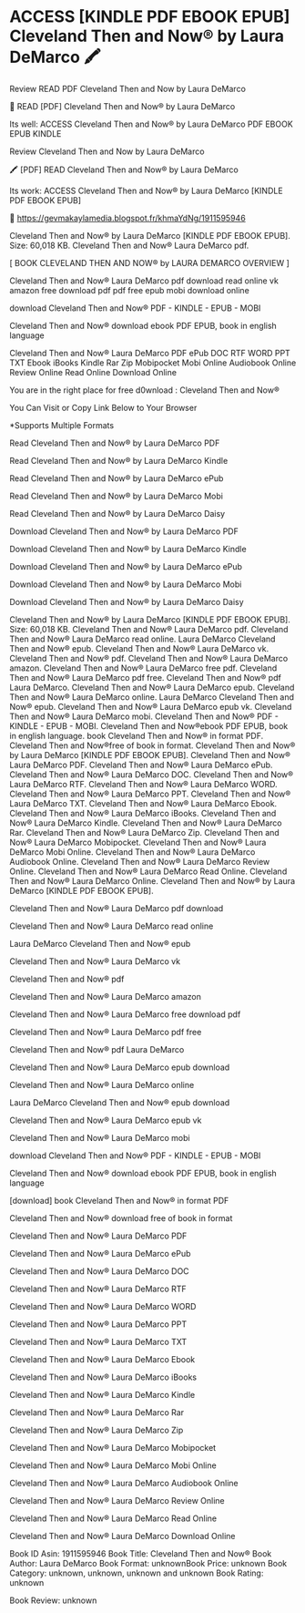 # ACCESS [KINDLE PDF EBOOK EPUB] Cleveland Then and Now® by  Laura DeMarco 🖍️
Review READ PDF Cleveland Then and Now by Laura DeMarco

💌 READ [PDF] Cleveland Then and Now® by Laura DeMarco

Its well: ACCESS Cleveland Then and Now® by Laura DeMarco PDF EBOOK EPUB KINDLE


Review Cleveland Then and Now by Laura DeMarco

🖍️ [PDF] READ Cleveland Then and Now® by Laura DeMarco

Its work: ACCESS Cleveland Then and Now® by Laura DeMarco [KINDLE PDF EBOOK EPUB]



📌 https://gevmakaylamedia.blogspot.fr/khmaYdNg/1911595946



Cleveland Then and Now® by Laura DeMarco [KINDLE PDF EBOOK EPUB]. Size: 60,018 KB. Cleveland Then and Now® Laura DeMarco pdf.

[ BOOK CLEVELAND THEN AND NOW® by LAURA DEMARCO OVERVIEW ]

Cleveland Then and Now® Laura DeMarco pdf download read online vk amazon free download pdf pdf free epub mobi download online

download Cleveland Then and Now® PDF - KINDLE - EPUB - MOBI

Cleveland Then and Now® download ebook PDF EPUB, book in english language

Cleveland Then and Now® Laura DeMarco PDF ePub DOC RTF WORD PPT TXT Ebook iBooks Kindle Rar Zip Mobipocket Mobi Online Audiobook Online Review Online Read Online Download Online

You are in the right place for free d0wnload : Cleveland Then and Now®

You Can Visit or Copy Link Below to Your Browser

*Supports Multiple Formats

Read Cleveland Then and Now® by Laura DeMarco PDF

Read Cleveland Then and Now® by Laura DeMarco Kindle

Read Cleveland Then and Now® by Laura DeMarco ePub

Read Cleveland Then and Now® by Laura DeMarco Mobi

Read Cleveland Then and Now® by Laura DeMarco Daisy

Download Cleveland Then and Now® by Laura DeMarco PDF

Download Cleveland Then and Now® by Laura DeMarco Kindle

Download Cleveland Then and Now® by Laura DeMarco ePub

Download Cleveland Then and Now® by Laura DeMarco Mobi

Download Cleveland Then and Now® by Laura DeMarco Daisy

Cleveland Then and Now® by Laura DeMarco [KINDLE PDF EBOOK EPUB]. Size: 60,018 KB. Cleveland Then and Now® Laura DeMarco pdf. Cleveland Then and Now® Laura DeMarco read online. Laura DeMarco Cleveland Then and Now® epub. Cleveland Then and Now® Laura DeMarco vk. Cleveland Then and Now® pdf. Cleveland Then and Now® Laura DeMarco amazon. Cleveland Then and Now® Laura DeMarco free pdf. Cleveland Then and Now® Laura DeMarco pdf free. Cleveland Then and Now® pdf Laura DeMarco. Cleveland Then and Now® Laura DeMarco epub. Cleveland Then and Now® Laura DeMarco online. Laura DeMarco Cleveland Then and Now® epub. Cleveland Then and Now® Laura DeMarco epub vk. Cleveland Then and Now® Laura DeMarco mobi. Cleveland Then and Now® PDF - KINDLE - EPUB - MOBI. Cleveland Then and Now®ebook PDF EPUB, book in english language. book Cleveland Then and Now® in format PDF. Cleveland Then and Now®free of book in format. Cleveland Then and Now® by Laura DeMarco [KINDLE PDF EBOOK EPUB]. Cleveland Then and Now® Laura DeMarco PDF. Cleveland Then and Now® Laura DeMarco ePub. Cleveland Then and Now® Laura DeMarco DOC. Cleveland Then and Now® Laura DeMarco RTF. Cleveland Then and Now® Laura DeMarco WORD. Cleveland Then and Now® Laura DeMarco PPT. Cleveland Then and Now® Laura DeMarco TXT. Cleveland Then and Now® Laura DeMarco Ebook. Cleveland Then and Now® Laura DeMarco iBooks. Cleveland Then and Now® Laura DeMarco Kindle. Cleveland Then and Now® Laura DeMarco Rar. Cleveland Then and Now® Laura DeMarco Zip. Cleveland Then and Now® Laura DeMarco Mobipocket. Cleveland Then and Now® Laura DeMarco Mobi Online. Cleveland Then and Now® Laura DeMarco Audiobook Online. Cleveland Then and Now® Laura DeMarco Review Online. Cleveland Then and Now® Laura DeMarco Read Online. Cleveland Then and Now® Laura DeMarco Online. Cleveland Then and Now® by Laura DeMarco [KINDLE PDF EBOOK EPUB].

Cleveland Then and Now® Laura DeMarco pdf download

Cleveland Then and Now® Laura DeMarco read online

Laura DeMarco Cleveland Then and Now® epub

Cleveland Then and Now® Laura DeMarco vk

Cleveland Then and Now® pdf

Cleveland Then and Now® Laura DeMarco amazon

Cleveland Then and Now® Laura DeMarco free download pdf

Cleveland Then and Now® Laura DeMarco pdf free

Cleveland Then and Now® pdf Laura DeMarco

Cleveland Then and Now® Laura DeMarco epub download

Cleveland Then and Now® Laura DeMarco online

Laura DeMarco Cleveland Then and Now® epub download

Cleveland Then and Now® Laura DeMarco epub vk

Cleveland Then and Now® Laura DeMarco mobi

download Cleveland Then and Now® PDF - KINDLE - EPUB - MOBI

Cleveland Then and Now® download ebook PDF EPUB, book in english language

[download] book Cleveland Then and Now® in format PDF

Cleveland Then and Now® download free of book in format

Cleveland Then and Now® Laura DeMarco PDF

Cleveland Then and Now® Laura DeMarco ePub

Cleveland Then and Now® Laura DeMarco DOC

Cleveland Then and Now® Laura DeMarco RTF

Cleveland Then and Now® Laura DeMarco WORD

Cleveland Then and Now® Laura DeMarco PPT

Cleveland Then and Now® Laura DeMarco TXT

Cleveland Then and Now® Laura DeMarco Ebook

Cleveland Then and Now® Laura DeMarco iBooks

Cleveland Then and Now® Laura DeMarco Kindle

Cleveland Then and Now® Laura DeMarco Rar

Cleveland Then and Now® Laura DeMarco Zip

Cleveland Then and Now® Laura DeMarco Mobipocket

Cleveland Then and Now® Laura DeMarco Mobi Online

Cleveland Then and Now® Laura DeMarco Audiobook Online

Cleveland Then and Now® Laura DeMarco Review Online

Cleveland Then and Now® Laura DeMarco Read Online

Cleveland Then and Now® Laura DeMarco Download Online

Book ID Asin: 1911595946
Book Title: Cleveland Then and Now®
Book Author: Laura DeMarco
Book Format: unknownBook Price: unknown
Book Category: unknown, unknown, unknown and unknown
Book Rating: unknown

Book Review: unknown
